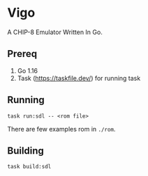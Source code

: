 # Vigo

A CHIP-8 Emulator Written In Go.

## Prereq

1. Go 1.16
2. Task (https://taskfile.dev/) for running task

## Running

`task run:sdl -- <rom file>`

There are few examples rom in `./rom`.

## Building

`task build:sdl`